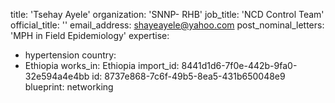 title: 'Tsehay Ayele'
organization: 'SNNP- RHB'
job_title: 'NCD Control Team'
official_title: ''
email_address: shayeayele@yahoo.com
post_nominal_letters: 'MPH in Field Epidemiology'
expertise:
  - hypertension
country:
  - Ethiopia
works_in: Ethiopia
import_id: 8441d1d6-7f0e-442b-9fa0-32e594a4e4bb
id: 8737e868-7c6f-49b5-8ea5-431b650048e9
blueprint: networking
